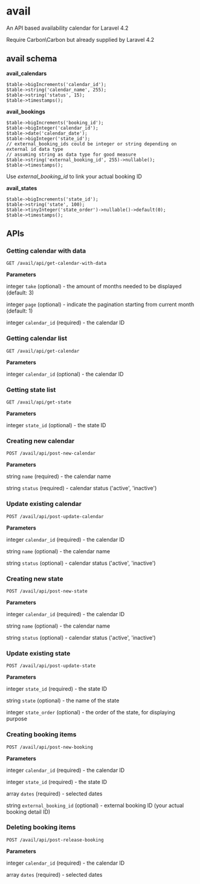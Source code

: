 # avail
An API based availability calendar for Laravel 4.2

Require Carbon\Carbon but already supplied by Laravel 4.2

## avail schema
**__avail_calendars__**
```
$table->bigIncrements('calendar_id');
$table->string('calendar_name', 255);
$table->string('status', 15);
$table->timestamps();
```

**__avail_bookings__**
```
$table->bigIncrements('booking_id');
$table->bigInteger('calendar_id');
$table->date('calendar_date');
$table->bigInteger('state_id');
// external_booking_ids could be integer or string depending on external id data type
// assuming string as data type for good measure
$table->string('external_booking_id', 255)->nullable();
$table->timestamps();
```
Use *external_booking_id* to link your actual booking ID

**__avail_states__**
```
$table->bigIncrements('state_id');
$table->string('state', 100);
$table->tinyInteger('state_order')->nullable()->default(0);
$table->timestamps();
```

## APIs

### Getting calendar with data

`GET /avail/api/get-calendar-with-data`

**Parameters**

integer    `take`         (optional)    - the amount of months needed to be displayed (default: 3)

integer    `page`         (optional)    - indicate the pagination starting from current month (default: 1)

integer    `calendar_id`  (required)    - the calendar ID

### Getting calendar list

`GET /avail/api/get-calendar`

**Parameters**

integer    `calendar_id`  (optional)    - the calendar ID

### Getting state list

`GET /avail/api/get-state`

**Parameters**

integer    `state_id`        (optional)    - the state ID

### Creating new calendar

`POST /avail/api/post-new-calendar`

**Parameters**

string    `name`         (required)    - the calendar name

string    `status`       (required)    - calendar status ('active', 'inactive')

### Update existing calendar

`POST /avail/api/post-update-calendar`

**Parameters**

integer   `calendar_id`  (required)    - the calendar ID

string    `name`         (optional)    - the calendar name

string    `status`       (optional)    - calendar status ('active', 'inactive')

### Creating new state

`POST /avail/api/post-new-state`

**Parameters**

integer   `calendar_id`  (required)    - the calendar ID

string    `name`         (optional)    - the calendar name

string    `status`       (optional)    - calendar status ('active', 'inactive')

### Update existing state

`POST /avail/api/post-update-state`

**Parameters**

integer   `state_id`     (required)    - the state ID

string    `state`        (optional)    - the name of the state

integer   `state_order`  (optional)    - the order of the state, for displaying purpose

### Creating booking items

`POST /avail/api/post-new-booking`

**Parameters**

integer   `calendar_id`           (required)    - the calendar ID

integer   `state_id`              (required)    - the state ID

array     `dates`                 (required)    - selected dates

string    `external_booking_id`   (optional)    - external booking ID (your actual booking detail ID)

### Deleting booking items

`POST /avail/api/post-release-booking`

**Parameters**

integer `calendar_id`      (required)    - the calendar ID

array   `dates`            (required)    - selected dates
